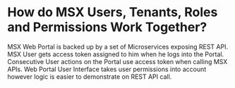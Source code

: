 # How do MSX Users, Tenants, Roles and Permissions Work Together?

MSX Web Portal is backed up by a set of Microservices exposing REST API.  
MSX User gets access token assigned to him when he logs into the Portal.
Consecutive User actions on the Portal use access token when calling MSX APIs. Web Portal User Interface takes user permissions
into account however logic is easier to demonstrate on REST API call.

